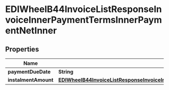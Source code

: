 

# EDIWheelB44InvoiceListResponseInvoiceInnerPaymentTermsInnerPaymentNetInner


## Properties

| Name | Type | Description | Notes |
|------------ | ------------- | ------------- | -------------|
|**paymentDueDate** | **String** |  |  [optional] |
|**instalmentAmount** | [**EDIWheelB44InvoiceListResponseInvoiceInnerPaymentTermsInnerPaymentNetInnerInstalmentAmount**](EDIWheelB44InvoiceListResponseInvoiceInnerPaymentTermsInnerPaymentNetInnerInstalmentAmount.md) |  |  [optional] |



